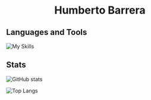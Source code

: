 <h1 align="center">Humberto Barrera</h1>



## Languages and Tools
![My Skills](https://skillicons.dev/icons?i=neovim,vscode,matlab,r,latex,mysql,nodejs,md,linux,bash,powershell,raspberrypi,python,lua,github,c,cpp,arduino,js,css,html,git,rust,postman)


## Stats
![GitHub stats](https://github-readme-stats.vercel.app/api?username=humbertobm2&show_icons=true&theme=tokyonight&card_width=480)

![Top Langs](https://github-readme-stats.vercel.app/api/top-langs/?username=humbertobm2&layout=donut&langs_count=10&show_icons=true&theme=tokyonight)
